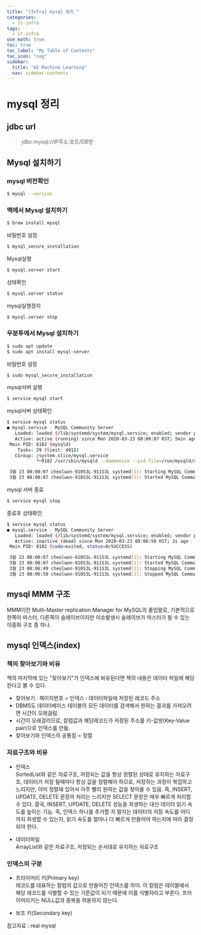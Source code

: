 ```yaml
---
title: "[Infra] mysql 정리 " 
categories:
  - it-infra
tags:
  - it-infra
use_math: true
toc: true
toc_label: "My Table of Contents"
toc_icon: "cog"
sidebar:
  title: "AI Machine Learning"
  nav: sidebar-contents
---
```


# mysql 정리

## jdbc url

> jdbc:mysql://IP주소:포트/DB명

## Mysql 설치하기

### mysql 버전확인
```bash
$ mysql --version
```

### 맥에서 Mysql 설치하기
```bash
$ brew install mysql
```
비밀번호 설정
```bash
$ mysql_secure_installation
```
Mysql실행
```bash
$ mysql.server start
```
상태확인
```bash
$ mysql.server status
```
mysql실행정지
```bash
$ mysql.server stop
```
### 우분투에서 Mysql 설치하기 
```bash
$ sudo apt update
$ sudo apt install mysql-server
```
비밀번호 설정
```bash
$ sudo mysql_secure_installation
```

mysql서버 실행
```bash
$ service mysql start
```
mysql서버 상태확인
```bash
$ service mysql status
● mysql.service - MySQL Community Server
   Loaded: loaded (/lib/systemd/system/mysql.service; enabled; vendor preset: enabled)
   Active: active (running) since Mon 2020-03-23 08:00:07 KST; 5min ago
 Main PID: 8182 (mysqld)
    Tasks: 29 (limit: 4915)
   CGroup: /system.slice/mysql.service
           └─8182 /usr/sbin/mysqld --daemonize --pid-file=/run/mysqld/mysqld.pid

 3월 23 08:00:07 cheolwon-910S3L-911S3L systemd[1]: Starting MySQL Community Server...
 3월 23 08:00:07 cheolwon-910S3L-911S3L systemd[1]: Started MySQL Community Server.
```

mysql 서버 종료
```bash
$ service mysql stop
```
종료후 상태확인
```bash
$ service mysql status
● mysql.service - MySQL Community Server
   Loaded: loaded (/lib/systemd/system/mysql.service; enabled; vendor preset: enabled)
   Active: inactive (dead) since Mon 2020-03-23 08:06:50 KST; 2s ago
 Main PID: 8182 (code=exited, status=0/SUCCESS)

 3월 23 08:00:07 cheolwon-910S3L-911S3L systemd[1]: Starting MySQL Community Server...
 3월 23 08:00:07 cheolwon-910S3L-911S3L systemd[1]: Started MySQL Community Server.
 3월 23 08:06:49 cheolwon-910S3L-911S3L systemd[1]: Stopping MySQL Community Server...
 3월 23 08:06:50 cheolwon-910S3L-911S3L systemd[1]: Stopped MySQL Community Server.
```

## mysql MMM 구조

MMM이란 Multi-Master replication Manager for MySQL의 줄임말로, 
기본적으로 한쪽이 마스터, 다른쪽이 슬레이브이지만 
이슈발생시 슬레이브가 마스터가 될 수 있는 이중화 구조 중 하나.



## mysql 인덱스(index)

### 책의 찾아보기와 비유

책의 마지막에 있는 "찾아보기"가 인덱스에 비유된다면 책의 내용은 데이터 파일에 해당한다고 볼 수 있다. 

* 찾아보기 : 페이지번호 = 인덱스 : 데이터파일에 저장된 레코드 주소
* DBMS도 데이터베이스 테이블의 모든 데이터를 검색해서 원하는 결과를 가져오려면 시간이 오래걸림. 
* 시간이 오래걸리므로, 칼럼값과 해당레코드가 저장된 주소를 키-값쌍(Key-Value pair)으로 인덱스를 만듦.
* 찾아보기와 인덱스의 공통점 = 정렬

### 자료구조와 비유

* 인덱스   
SortedList와 같은 자료구조, 저장되는 값을 항상 정렬된 상태로 유지하는 자료구조, 데이터가 저장 될때마다 항상 값을 정렬해야 하므로, 
저장하는 과정이 복잡하고 느리지만, 이미 정렬돼 있어서 아주 빨리 원하는 값을 찾아올 수 있음. 
즉, INSERT, UPDATE, DELETE 문장의 처리는 느리지만 
SELECT 문장은 매우 빠르게 처리할 수 있다. 결국, INSERT, UPDATE, DELETE 성능을 희생하는 대신 데이터 읽기 속도를 높이는 기능. 
즉, 인덱스 하나를 추가할 지 말지는 데이터의 저장 속도를 어디까지 희생할 수 있는지, 읽기 속도를 얼마나 더 빠르게 만들어야 하는지에 
따라 결정되야 한다. 

* 데이터파일     
ArrayList와 같은 자료구조, 저장되는 순서대로 유지하는 자료구조

### 인덱스의 구분

* 프라이머리 키(Primary key)  
레코드를 대표하는 칼럼의 값으로 만들어진 인덱스를 의미. 이 칼럼은 테이블에서 해당 레코드를 식별할 수 있는 기준값이 되기 때문에 
이를 식별자라고 부른다. 프라이머리키는 NULL값과 중복을 허용하지 않는다. 

* 보조 키(Secondary key)


참고자료 : real mysql

